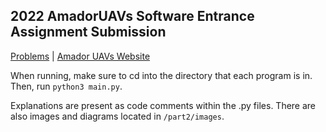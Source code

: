 ## 2022 AmadorUAVs Software Entrance Assignment Submission

[Problems](https://docs.google.com/document/d/1oll4rF6EePaXuuWcPhyoKHPnLRf_F5F-mKT4gjM-rr0/edit) | [Amador UAVs Website](https://www.amadoruavs.com/)

When running, make sure to cd into the directory that each program is in. Then, run `python3 main.py`. 

Explanations are present as code comments within the .py files. There are also images and diagrams located in `/part2/images`.